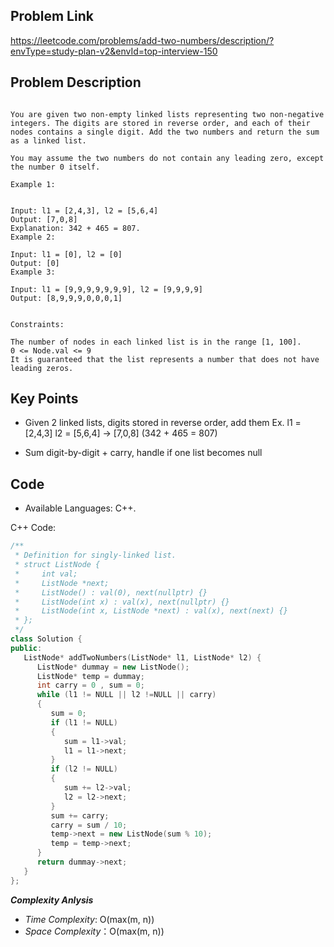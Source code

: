 ## Problem Link

https://leetcode.com/problems/add-two-numbers/description/?envType=study-plan-v2&envId=top-interview-150

## Problem Description


```

You are given two non-empty linked lists representing two non-negative integers. The digits are stored in reverse order, and each of their nodes contains a single digit. Add the two numbers and return the sum as a linked list.

You may assume the two numbers do not contain any leading zero, except the number 0 itself.

Example 1:


Input: l1 = [2,4,3], l2 = [5,6,4]
Output: [7,0,8]
Explanation: 342 + 465 = 807.
Example 2:

Input: l1 = [0], l2 = [0]
Output: [0]
Example 3:

Input: l1 = [9,9,9,9,9,9,9], l2 = [9,9,9,9]
Output: [8,9,9,9,0,0,0,1]


Constraints:

The number of nodes in each linked list is in the range [1, 100].
0 <= Node.val <= 9
It is guaranteed that the list represents a number that does not have leading zeros.

```
## Key Points

- Given 2 linked lists, digits stored in reverse order, add them
   Ex. l1 = [2,4,3] l2 = [5,6,4] -> [7,0,8] (342 + 465 = 807)

- Sum digit-by-digit + carry, handle if one list becomes null

## Code

- Available Languages: C++.

C++ Code:

```cpp
/**
 * Definition for singly-linked list.
 * struct ListNode {
 *     int val;
 *     ListNode *next;
 *     ListNode() : val(0), next(nullptr) {}
 *     ListNode(int x) : val(x), next(nullptr) {}
 *     ListNode(int x, ListNode *next) : val(x), next(next) {}
 * };
 */
class Solution {
public:
   ListNode* addTwoNumbers(ListNode* l1, ListNode* l2) {
      ListNode* dummay = new ListNode();
      ListNode* temp = dummay;
      int carry = 0 , sum = 0;
      while (l1 != NULL || l2 !=NULL || carry)
      {
         sum = 0;
         if (l1 != NULL)
         {
            sum = l1->val;
            l1 = l1->next;
         }
         if (l2 != NULL)
         {
            sum += l2->val;
            l2 = l2->next;
         }
         sum += carry;
         carry = sum / 10;
         temp->next = new ListNode(sum % 10);
         temp = temp->next;
      }
      return dummay->next;
   }
};

```

**_Complexity Anlysis_**

- _Time Complexity_: O(max(m, n))
- _Space Complexity_：O(max(m, n))